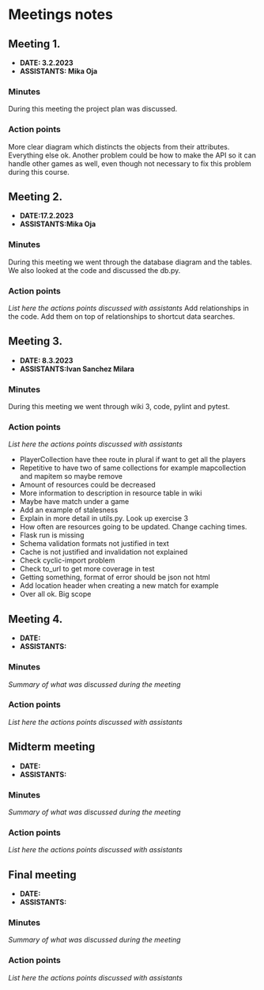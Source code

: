 # Meetings notes

## Meeting 1.
* **DATE: 3.2.2023**
* **ASSISTANTS: Mika Oja**

### Minutes
During this meeting the project plan was discussed. 

### Action points
More clear diagram which distincts the objects from their attributes. Everything else ok. Another problem could be how to make the API so it can handle other games as well, even though not necessary to fix this problem during this course.



## Meeting 2.
* **DATE:17.2.2023**
* **ASSISTANTS:Mika Oja**

### Minutes
During this meeting we went through the database diagram and the tables. We also looked at the code and discussed the db.py.
### Action points
*List here the actions points discussed with assistants*
Add relationships in the code. Add them on top of relationships to shortcut data searches.




## Meeting 3.
* **DATE: 8.3.2023**
* **ASSISTANTS:Ivan Sanchez Milara**

### Minutes
During this meeting we went through wiki 3, code, pylint and pytest. 


### Action points
*List here the actions points discussed with assistants*
- PlayerCollection have thee route in plural if want to get all the players
- Repetitive to have two of same collections for example mapcollection and mapitem so maybe remove
- Amount of resources could be decreased
- More information to description in resource table in wiki
- Maybe have match under a game
- Add an example of stalesness
- Explain in more detail in utils.py. Look up exercise 3
- How often are resources going to be updated. Change caching times.
- Flask run is missing
- Schema validation formats not justified in text
- Cache is not justified and invalidation not explained
- Check cyclic-import problem
- Check to_url to get more coverage in test
- Getting something, format of error should be json not html
- Add location header when creating a new match for example
- Over all ok. Big scope


## Meeting 4.
* **DATE:**
* **ASSISTANTS:**

### Minutes
*Summary of what was discussed during the meeting*

### Action points
*List here the actions points discussed with assistants*




## Midterm meeting
* **DATE:**
* **ASSISTANTS:**

### Minutes
*Summary of what was discussed during the meeting*

### Action points
*List here the actions points discussed with assistants*




## Final meeting
* **DATE:**
* **ASSISTANTS:**

### Minutes
*Summary of what was discussed during the meeting*

### Action points
*List here the actions points discussed with assistants*




